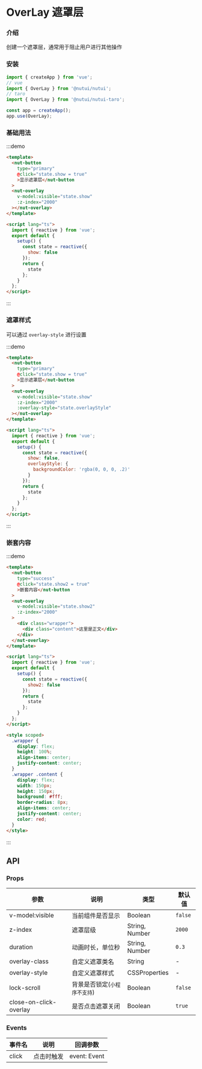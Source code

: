 # OverLay 遮罩层

### 介绍

创建一个遮罩层，通常用于阻止用户进行其他操作

### 安装

```javascript
import { createApp } from 'vue';
// vue
import { OverLay } from '@nutui/nutui';
// taro
import { OverLay } from '@nutui/nutui-taro';

const app = createApp();
app.use(OverLay);
```

### 基础用法

:::demo

```html
<template>
  <nut-button
    type="primary"
    @click="state.show = true"
    >显示遮罩层</nut-button
  >
  <nut-overlay
    v-model:visible="state.show"
    :z-index="2000"
  ></nut-overlay>
</template>

<script lang="ts">
  import { reactive } from 'vue';
  export default {
    setup() {
      const state = reactive({
        show: false
      });
      return {
        state
      };
    }
  };
</script>
```

:::

### 遮罩样式

可以通过 `overlay-style` 进行设置

:::demo

```html
<template>
  <nut-button
    type="primary"
    @click="state.show = true"
    >显示遮罩层</nut-button
  >
  <nut-overlay
    v-model:visible="state.show"
    :z-index="2000"
    :overlay-style="state.overlayStyle"
  ></nut-overlay>
</template>

<script lang="ts">
  import { reactive } from 'vue';
  export default {
    setup() {
      const state = reactive({
        show: false,
        overlayStyle: {
          backgroundColor: 'rgba(0, 0, 0, .2)'
        }
      });
      return {
        state
      };
    }
  };
</script>
```

:::

### 嵌套内容

:::demo

```html
<template>
  <nut-button
    type="success"
    @click="state.show2 = true"
    >嵌套内容</nut-button
  >
  <nut-overlay
    v-model:visible="state.show2"
    :z-index="2000"
  >
    <div class="wrapper">
      <div class="content">这里是正文</div>
    </div>
  </nut-overlay>
</template>

<script lang="ts">
  import { reactive } from 'vue';
  export default {
    setup() {
      const state = reactive({
        show2: false
      });
      return {
        state
      };
    }
  };
</script>

<style scoped>
  .wrapper {
    display: flex;
    height: 100%;
    align-items: center;
    justify-content: center;
  }
  .wrapper .content {
    display: flex;
    width: 150px;
    height: 150px;
    background: #fff;
    border-radius: 8px;
    align-items: center;
    justify-content: center;
    color: red;
  }
</style>
```

:::

## API

### Props

| 参数                   | 说明                         | 类型           | 默认值  |
| ---------------------- | ---------------------------- | -------------- | ------- |
| v-model:visible        | 当前组件是否显示             | Boolean        | `false` |
| z-index                | 遮罩层级                     | String, Number | `2000`  |
| duration               | 动画时长，单位秒             | String, Number | `0.3`   |
| overlay-class          | 自定义遮罩类名               | String         | -       |
| overlay-style          | 自定义遮罩样式               | CSSProperties  | -       |
| lock-scroll            | 背景是否锁定(`小程序不支持`) | Boolean        | `false` |
| close-on-click-overlay | 是否点击遮罩关闭             | Boolean        | `true`  |

### Events

| 事件名 | 说明       | 回调参数     |
| ------ | ---------- | ------------ |
| click  | 点击时触发 | event: Event |

